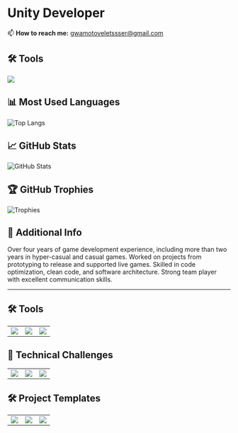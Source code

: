 # Unity Developer

📫 **How to reach me:** [gwamotoveletssser@gmail.com](mailto:gwamotoveletssser@gmail.com)

## 🛠 Tools
<p align="left">
  <img src="https://skillicons.dev/icons?i=unity,arduino,cpp,c,cs,git,ps,unreal" />
</p>

## 📊 Most Used Languages
![Top Langs](https://github-readme-stats.vercel.app/api/top-langs/?username=SinlessDevil&layout=compact&theme=dark)

## 📈 GitHub Stats
![GitHub Stats](https://github-readme-stats.vercel.app/api?username=SinlessDevil&show_icons=true&theme=dark)

## 🏆 GitHub Trophies
![Trophies](https://github-profile-trophy.vercel.app/?username=SinlessDevil&theme=dark&no-frame=true&row=1)

## 📜 Additional Info
Over four years of game development experience, including more than two years in
hyper-casual and casual games. Worked on projects from prototyping to release and
supported live games. Skilled in code optimization, clean code, and software architecture.
Strong team player with excellent communication skills.

---

## 🛠 Tools

<table>
  <tr>
    <td>
      <a href="https://github.com/SinlessDevil/Grid_Level_Editor">
        <img src="https://github-readme-stats.vercel.app/api/pin/?username=SinlessDevil&repo=Grid_Level_Editor&theme=dark&show_owner=true" />
      </a>
    </td>
    <td>
      <a href="https://github.com/SinlessDevil/Language_Change_Tools">
        <img src="https://github-readme-stats.vercel.app/api/pin/?username=SinlessDevil&repo=Language_Change_Tools&theme=dark&show_owner=true" />
      </a>
    </td>
    <td>
      <a href="https://github.com/SinlessDevil/Save_System">
        <img src="https://github-readme-stats.vercel.app/api/pin/?username=SinlessDevil&repo=Save_System&theme=dark&show_owner=true" />
      </a>
    </td>
  </tr>
</table>

## 🎯 Technical Challenges

<table>
  <tr>
    <td>
      <a href="https://github.com/SinlessDevil/Test_task_PizzaDelivery">
        <img src="https://github-readme-stats.vercel.app/api/pin/?username=SinlessDevil&repo=Test_task_PizzaDelivery&theme=dark&show_owner=true" />
      </a>
    </td>
    <td>
      <a href="https://github.com/SinlessDevil/Test_Task_Shot_Ball">
        <img src="https://github-readme-stats.vercel.app/api/pin/?username=SinlessDevil&repo=Test_Task_Shot_Ball&theme=dark&show_owner=true" />
      </a>
    </td>
    <td>
      <a href="https://github.com/SinlessDevil/Test_Task_Catch_Fruit">
        <img src="https://github-readme-stats.vercel.app/api/pin/?username=SinlessDevil&repo=Test_Task_Catch_Fruit&theme=dark&show_owner=true" />
      </a>
    </td>
  </tr>
</table>

## 🛠️ Project Templates

<table>
  <tr>
    <td align="center">
      <a href="https://github.com/SinlessDevil/Addressable_Template">
        <img src="https://github-readme-stats.vercel.app/api/pin/?username=SinlessDevil&repo=Addressable_Template&theme=dark" />
      </a>
    </td>
    <td align="center">
      <a href="https://github.com/SinlessDevil/Ecs_Template">
        <img src="https://github-readme-stats.vercel.app/api/pin/?username=SinlessDevil&repo=Ecs_Template&theme=dark" />
      </a>
    </td>
    <td align="center">
      <a href="https://github.com/SinlessDevil/Zenject_Template">
        <img src="https://github-readme-stats.vercel.app/api/pin/?username=SinlessDevil&repo=Zenject_Template&theme=dark" />
      </a>
    </td>
  </tr>
</table>
